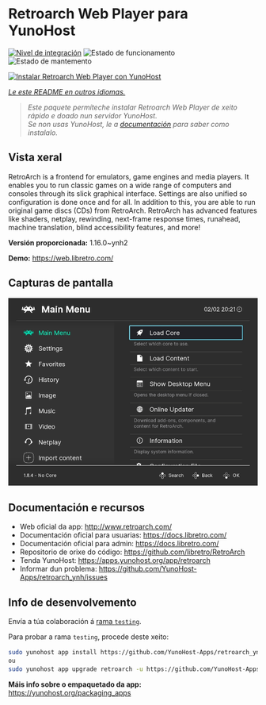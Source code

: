 <!--
NOTA: Este README foi creado automáticamente por <https://github.com/YunoHost/apps/tree/master/tools/readme_generator>
NON debe editarse manualmente.
-->

# Retroarch Web Player para YunoHost

[![Nivel de integración](https://apps.yunohost.org/badge/integration/retroarch)](https://ci-apps.yunohost.org/ci/apps/retroarch/)
![Estado de funcionamento](https://apps.yunohost.org/badge/state/retroarch)
![Estado de mantemento](https://apps.yunohost.org/badge/maintained/retroarch)

[![Instalar Retroarch Web Player con YunoHost](https://install-app.yunohost.org/install-with-yunohost.svg)](https://install-app.yunohost.org/?app=retroarch)

*[Le este README en outros idiomas.](./ALL_README.md)*

> *Este paquete permíteche instalar Retroarch Web Player de xeito rápido e doado nun servidor YunoHost.*  
> *Se non usas YunoHost, le a [documentación](https://yunohost.org/install) para saber como instalalo.*

## Vista xeral

RetroArch is a frontend for emulators, game engines and media players.
It enables you to run classic games on a wide range of computers and consoles through its slick graphical interface. Settings are also unified so configuration is done once and for all.
In addition to this, you are able to run original game discs (CDs) from RetroArch.
RetroArch has advanced features like shaders, netplay, rewinding, next-frame response times, runahead, machine translation, blind accessibility features, and more!


**Versión proporcionada:** 1.16.0~ynh2

**Demo:** <https://web.libretro.com/>

## Capturas de pantalla

![Captura de pantalla de Retroarch Web Player](./doc/screenshots/ozone-main-menu.jpg)

## Documentación e recursos

- Web oficial da app: <http://www.retroarch.com/>
- Documentación oficial para usuarias: <https://docs.libretro.com/>
- Documentación oficial para admin: <https://docs.libretro.com/>
- Repositorio de orixe do código: <https://github.com/libretro/RetroArch>
- Tenda YunoHost: <https://apps.yunohost.org/app/retroarch>
- Informar dun problema: <https://github.com/YunoHost-Apps/retroarch_ynh/issues>

## Info de desenvolvemento

Envía a túa colaboración á [rama `testing`](https://github.com/YunoHost-Apps/retroarch_ynh/tree/testing).

Para probar a rama `testing`, procede deste xeito:

```bash
sudo yunohost app install https://github.com/YunoHost-Apps/retroarch_ynh/tree/testing --debug
ou
sudo yunohost app upgrade retroarch -u https://github.com/YunoHost-Apps/retroarch_ynh/tree/testing --debug
```

**Máis info sobre o empaquetado da app:** <https://yunohost.org/packaging_apps>
